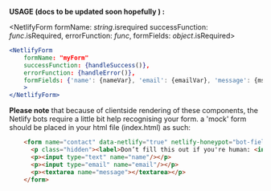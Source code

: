 
**USAGE (docs to be updated soon hopefully ) :**

<NetlifyForm formName: *string*.isrequired successFunction: *func*.isRequired, errorFunction: *func*, formFields: *object*.isRequired>

```jsx
<NetlifyForm 
    formName: "myForm"
    successFunction: {handleSuccess()},
    errorFunction: {handleError()},
    formFields: {'name': {nameVar}, 'email': {emailVar}, 'message': {msgVar}}
    > 
</NetlifyForm> 
```

**Please note** that because of clientside rendering of these components, the Netlify bots require a little bit help recognising your form. a 'mock' form should be placed in your html file (index.html) as such: 

```html
    <form name="contact" data-netlify="true" netlify-honeypot="bot-field" hidden>
      <p class="hidden"><label>Don’t fill this out if you're human: <input name="__bf"/></label></p>
      <p><input type="text" name="name"/></p>
      <p><input type="email" name="email"/></p>
      <p><textarea name="message"></textarea></p>
    </form>
```
